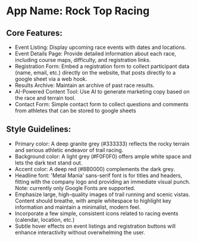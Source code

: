 # **App Name**: Rock Top Racing

## Core Features:

- Event Listing: Display upcoming race events with dates and locations.
- Event Details Page: Provide detailed information about each race, including course maps, difficulty, and registration links.
- Registration Form: Embed a registration form to collect participant data (name, email, etc.) directly on the website, that posts directly to a google sheet via a web hook.
- Results Archive: Maintain an archive of past race results.
- AI-Powered Content Tool: Use AI to generate marketing copy based on the race and terrain tool.
- Contact Form: Simple contact form to collect questions and comments from athletes that can be stored to google sheets

## Style Guidelines:

- Primary color: A deep granite grey (#333333) reflects the rocky terrain and serious athletic endeavor of trail racing.
- Background color: A light grey (#F0F0F0) offers ample white space and lets the dark text stand out.
- Accent color: A deep red (#8B0000) complements the dark grey.
- Headline font: 'Metal Mania' sans-serif font is for titles and headers, fitting with the company logo and providing an immediate visual punch. Note: currently only Google Fonts are supported.
- Emphasize large, high-quality images of trail running and scenic vistas. Content should breathe, with ample whitespace to highlight key information and maintain a minimalist, modern feel.
- Incorporate a few simple, consistent icons related to racing events (calendar, location, etc.)
- Subtle hover effects on event listings and registration buttons will enhance interactivity without overwhelming the user.